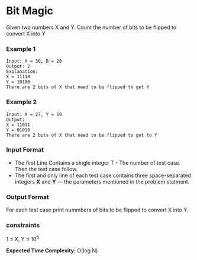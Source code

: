 # Bit Magic

Given two numbers X and Y. Count the number of bits to be flipped to convert X into Y

### Example 1

```
Input: X = 30, B = 20
Output: 2
Explanation:
X = 11110
Y = 10100
There are 2 bits of X that need to be flipped to get Y
```

### Example 2

```
Input: X = 27, Y = 10
Output:
X = 11011
Y = 01010
There are 2 bits of X that need to be flipped to get to Y
```

### Input Format

- The first Line Contains a single integer T - The number of test case. Then the test case follow.
- The first and only line of each test case contains three space-separated integers **X** and **Y** — the parameters mentioned in the problem statment.

### Output Format

For each test case print nummbers of bits to be flipped to convert X into Y.

### constraints

1 $\le$ X, Y $\le$ 10<sup>6</sup>

**Expected Time Complexity:** O(log N)
